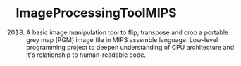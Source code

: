 # ImageProcessingToolMIPS

2018. A basic image manipulation tool to flip, transpose and crop a portable grey map (PGM) image file in MIPS assemble language. Low-level programming project to deepen understanding of CPU architecture and it's relationship to human-readable code.
